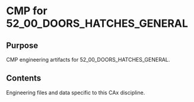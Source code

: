 # CMP for 52_00_DOORS_HATCHES_GENERAL

## Purpose
CMP engineering artifacts for 52_00_DOORS_HATCHES_GENERAL.

## Contents
Engineering files and data specific to this CAx discipline.
